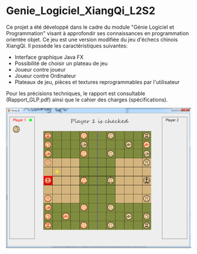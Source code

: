 # Genie_Logiciel_XiangQi_L2S2

Ce projet a été développé dans le cadre du module "Génie Logiciel et Programmation" visant à approfondir ses connaissances en programmation orientée objet. Ce jeu est une version modifiée du jeu d'échecs chinois XiangQi. Il possède les caractéristiques suivantes:

* Interface graphique Java FX
* Possibilité de choisir un plateau de jeu
* Joueur contre joueur
* Joueur contre Ordinateur
* Plateaux de jeu, pièces et textures reprogrammables par l'utilisateur

Pour les précisions techniques, le rapport est consultable (Rapport_GLP.pdf) ainsi que le cahier des charges (spécifications).

![Ecran du jeu](screenshots/boardgui1.png)
